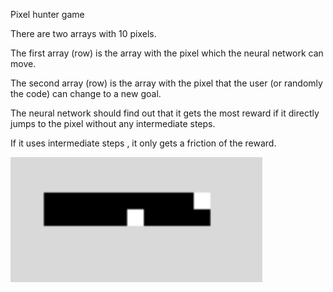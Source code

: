 Pixel hunter game

There are two arrays with 10 pixels. 

The first array (row) is the array with the pixel which the neural network can move. 

The second array (row) is the array with the pixel that the user (or randomly the code) can change to a new goal.

The neural network should find out that it gets the most reward if it directly jumps to the pixel without any intermediate steps. 

If it uses intermediate steps , it only gets a friction of the reward.

<img src="pixel-hunter.jpg" width="80%" />

